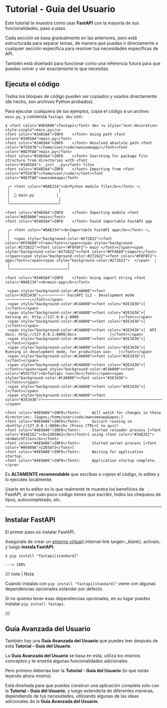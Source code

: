 # Tutorial - Guía del Usuario

Este tutorial te muestra cómo usar **FastAPI** con la mayoría de sus funcionalidades, paso a paso.

Cada sección se basa gradualmente en las anteriores, pero está estructurada para separar temas, de manera que puedas ir directamente a cualquier sección específica para resolver tus necesidades específicas de API.

También está diseñado para funcionar como una referencia futura para que puedas volver y ver exactamente lo que necesitas.

## Ejecuta el código

Todos los bloques de código pueden ser copiados y usados directamente (de hecho, son archivos Python probados).

Para ejecutar cualquiera de los ejemplos, copia el código a un archivo `main.py`, y comienza `fastapi dev` con:

<div class="termy">

```console
$ <font color="#4E9A06">fastapi</font> dev <u style="text-decoration-style:single">main.py</u>
<font color="#3465A4">INFO    </font> Using path <font color="#3465A4">main.py</font>
<font color="#3465A4">INFO    </font> Resolved absolute path <font color="#75507B">/home/user/code/awesomeapp/</font><font color="#AD7FA8">main.py</font>
<font color="#3465A4">INFO    </font> Searching for package file structure from directories with <font color="#3465A4">__init__.py</font> files
<font color="#3465A4">INFO    </font> Importing from <font color="#75507B">/home/user/code/</font><font color="#AD7FA8">awesomeapp</font>

 ╭─ <font color="#8AE234"><b>Python module file</b></font> ─╮
 │                      │
 │  🐍 main.py          │
 │                      │
 ╰──────────────────────╯

<font color="#3465A4">INFO    </font> Importing module <font color="#4E9A06">main</font>
<font color="#3465A4">INFO    </font> Found importable FastAPI app

 ╭─ <font color="#8AE234"><b>Importable FastAPI app</b></font> ─╮
 │                          │
 │  <span style="background-color:#272822"><font color="#FF4689">from</font></span><span style="background-color:#272822"><font color="#F8F8F2"> main </font></span><span style="background-color:#272822"><font color="#FF4689">import</font></span><span style="background-color:#272822"><font color="#F8F8F2"> app</font></span><span style="background-color:#272822">  </span>  │
 │                          │
 ╰──────────────────────────╯

<font color="#3465A4">INFO    </font> Using import string <font color="#8AE234"><b>main:app</b></font>

 <span style="background-color:#C4A000"><font color="#2E3436">╭────────── FastAPI CLI - Development mode ───────────╮</font></span>
 <span style="background-color:#C4A000"><font color="#2E3436">│                                                     │</font></span>
 <span style="background-color:#C4A000"><font color="#2E3436">│  Serving at: http://127.0.0.1:8000                  │</font></span>
 <span style="background-color:#C4A000"><font color="#2E3436">│                                                     │</font></span>
 <span style="background-color:#C4A000"><font color="#2E3436">│  API docs: http://127.0.0.1:8000/docs               │</font></span>
 <span style="background-color:#C4A000"><font color="#2E3436">│                                                     │</font></span>
 <span style="background-color:#C4A000"><font color="#2E3436">│  Running in development mode, for production use:   │</font></span>
 <span style="background-color:#C4A000"><font color="#2E3436">│                                                     │</font></span>
 <span style="background-color:#C4A000"><font color="#2E3436">│  </font></span><span style="background-color:#C4A000"><font color="#555753"><b>fastapi run</b></font></span><span style="background-color:#C4A000"><font color="#2E3436">                                        │</font></span>
 <span style="background-color:#C4A000"><font color="#2E3436">│                                                     │</font></span>
 <span style="background-color:#C4A000"><font color="#2E3436">╰─────────────────────────────────────────────────────╯</font></span>

<font color="#4E9A06">INFO</font>:     Will watch for changes in these directories: [&apos;/home/user/code/awesomeapp&apos;]
<font color="#4E9A06">INFO</font>:     Uvicorn running on <b>http://127.0.0.1:8000</b> (Press CTRL+C to quit)
<font color="#4E9A06">INFO</font>:     Started reloader process [<font color="#34E2E2"><b>2265862</b></font>] using <font color="#34E2E2"><b>WatchFiles</b></font>
<font color="#4E9A06">INFO</font>:     Started server process [<font color="#06989A">2265873</font>]
<font color="#4E9A06">INFO</font>:     Waiting for application startup.
<font color="#4E9A06">INFO</font>:     Application startup complete.
</pre>
```

</div>

Es **ALTAMENTE recomendable** que escribas o copies el código, lo edites y lo ejecutes localmente.

Usarlo en tu editor es lo que realmente te muestra los beneficios de FastAPI, al ver cuán poco código tienes que escribir, todos los chequeos de tipos, autocompletado, etc.

---

## Instalar FastAPI

El primer paso es instalar FastAPI.

Asegúrate de crear un [entorno virtual](../virtual-environments.md){.internal-link target=_blank}, actívalo, y luego **instala FastAPI**:

<div class="termy">

```console
$ pip install "fastapi[standard]"

---> 100%
```

</div>

/// note | Nota

Cuando instalas con `pip install "fastapi[standard]"` viene con algunas dependencias opcionales estándar por defecto.

Si no quieres tener esas dependencias opcionales, en su lugar puedes instalar `pip install fastapi`.

///

## Guía Avanzada del Usuario

También hay una **Guía Avanzada del Usuario** que puedes leer después de esta **Tutorial - Guía del Usuario**.

La **Guía Avanzada del Usuario** se basa en esta, utiliza los mismos conceptos y te enseña algunas funcionalidades adicionales.

Pero primero deberías leer la **Tutorial - Guía del Usuario** (lo que estás leyendo ahora mismo).

Está diseñada para que puedas construir una aplicación completa solo con la **Tutorial - Guía del Usuario**, y luego extenderla de diferentes maneras, dependiendo de tus necesidades, utilizando algunas de las ideas adicionales de la **Guía Avanzada del Usuario**.
